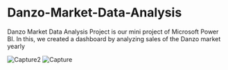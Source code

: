 # Danzo-Market-Data-Analysis

Danzo Market Data Analysis Project is our mini project of Microsoft Power BI. In this, we created a dashboard by analyzing sales of the Danzo market yearly

![Capture2](https://github.com/datasciencebvocpriyapathak/Danzo-Market-Data-Analysis/assets/103949898/4b39501b-4f9b-4395-af4b-372f08cba941)
![Capture](https://github.com/datasciencebvocpriyapathak/Danzo-Market-Data-Analysis/assets/103949898/8608079d-8d10-4c41-8e2f-eebda8cc186f)
